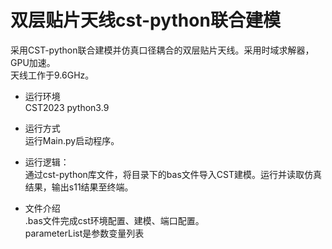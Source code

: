 # 双层贴片天线cst-python联合建模

采用CST-python联合建模并仿真口径耦合的双层贴片天线。采用时域求解器，GPU加速。  
天线工作于9.6GHz。

- 运行环境    
CST2023  python3.9
- 运行方式  
运行Main.py启动程序。


- 运行逻辑：  
通过cst-python库文件，将目录下的bas文件导入CST建模。运行并读取仿真结果，输出s11结果至终端。  

- 文件介绍  
.bas文件完成cst环境配置、建模、端口配置。  
parameterList是参数变量列表  